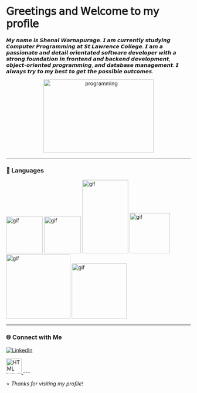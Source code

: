<h1>𝖦𝗋𝖾𝖾𝗍𝗂𝗇𝗀𝗌 𝖺𝗇𝖽 𝖶𝖾𝗅𝖼𝗈𝗆𝖾 𝗍𝗈 𝗆𝗒 𝗉𝗋𝗈𝖿𝗂𝗅𝖾</h1>

 <p>
   𝙈𝙮 𝙣𝙖𝙢𝙚 𝙞𝙨 𝙎𝙝𝙚𝙣𝙖𝙡 𝙒𝙖𝙧𝙣𝙖𝙥𝙪𝙧𝙖𝙜𝙚. 𝙄 𝙖𝙢 𝙘𝙪𝙧𝙧𝙚𝙣𝙩𝙡𝙮 𝙨𝙩𝙪𝙙𝙮𝙞𝙣𝙜 𝘾𝙤𝙢𝙥𝙪𝙩𝙚𝙧 𝙋𝙧𝙤𝙜𝙧𝙖𝙢𝙢𝙞𝙣𝙜 𝙖𝙩 𝙎𝙩 𝙇𝙖𝙬𝙧𝙚𝙣𝙘𝙚 𝘾𝙤𝙡𝙡𝙚𝙜𝙚. 𝙄 𝙖𝙢 𝙖 𝙥𝙖𝙨𝙨𝙞𝙤𝙣𝙖𝙩𝙚 𝙖𝙣𝙙 𝙙𝙚𝙩𝙖𝙞𝙡 𝙤𝙧𝙞𝙚𝙣𝙩𝙖𝙩𝙚𝙙 𝙨𝙤𝙛𝙩𝙬𝙖𝙧𝙚 𝙙𝙚𝙫𝙚𝙡𝙤𝙥𝙚𝙧 𝙬𝙞𝙩𝙝 𝙖 𝙨𝙩𝙧𝙤𝙣𝙜 𝙛𝙤𝙪𝙣𝙙𝙖𝙩𝙞𝙤𝙣 𝙞𝙣 𝙛𝙧𝙤𝙣𝙩𝙚𝙣𝙙 𝙖𝙣𝙙 𝙗𝙖𝙘𝙠𝙚𝙣𝙙 𝙙𝙚𝙫𝙚𝙡𝙤𝙥𝙢𝙚𝙣𝙩, 𝙤𝙗𝙟𝙚𝙘𝙩-𝙤𝙧𝙞𝙚𝙣𝙩𝙚𝙙 𝙥𝙧𝙤𝙜𝙧𝙖𝙢𝙢𝙞𝙣𝙜, 𝙖𝙣𝙙 𝙙𝙖𝙩𝙖𝙗𝙖𝙨𝙚 𝙢𝙖𝙣𝙖𝙜𝙚𝙢𝙚𝙣𝙩. 𝙄 𝙖𝙡𝙬𝙖𝙮𝙨 𝙩𝙧𝙮 𝙩𝙤 𝙢𝙮 𝙗𝙚𝙨𝙩 𝙩𝙤 𝙜𝙚𝙩 𝙩𝙝𝙚 𝙥𝙤𝙨𝙨𝙞𝙗𝙡𝙚 𝙤𝙪𝙩𝙘𝙤𝙢𝙚𝙨. 
 </p>
 
<p align= "center">
  <img src="https://github.com/user-attachments/assets/0e3c27c1-aa68-4853-8aba-bf4b369222e8" width="300px" length="200px" height="200px" alt="programming">
</p>



---

### 🧰 Languages
<p>
<img src="https://stemettes.org/zine/wp-content/uploads/sites/3/2021/08/giphy-5.gif" width="100px" height="100px" alt="gif">

<img src="https://avatars.githubusercontent.com/u/121813859?s=200&v=4" width="100px" height="100px" length="100px" alt="gif">

<img src="https://cdnl.iconscout.com/lottie/premium/thumb/java-7145886-5806394.gif" width="125px" height="200px" alt="gif">

<img src="https://campuscode-site.s3-sa-east-1.amazonaws.com/newsletter/js_logoanimado_small.gif" width="110px" length="50px" alt="gif">

<img src="https://campuscode-site.s3-sa-east-1.amazonaws.com/newsletter/css1html+copy.gif" width="175px" length="250px" alt="gif">

<img src="https://uxwing.com/wp-content/themes/uxwing/download/brands-and-social-media/mysql-icon.svg" width="150px" alt="gif">

</p>

</body>
</html>


---

### 🌐 Connect with Me
[![LinkedIn](https://img.shields.io/badge/LinkedIn-0A66C2?style=for-the-badge&logo=linkedin&logoColor=white)](https://www.linkedin.com/in/shenal-warnapurage-b040162a1)

<a href="Shenal430@gmail.com">
<img src="https://www.freepnglogos.com/uploads/gmail-email-logo-png-16.png" alt="HTML tutorial" style="width:42px;height:42px;">
</a>
---

⭐ *Thanks for visiting my profile!*

